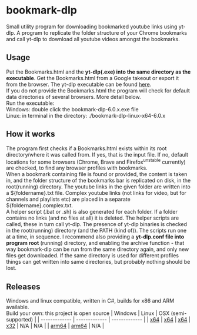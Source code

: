 # bookmark-dlp
Small utility program for downloading bookmarked youtube links using yt-dlp. A program to replicate the folder structure of your Chrome bookmarks and call yt-dlp to download all youtube videos amongst the bookmarks.
## Usage
Put the Bookmarks.html and the **yt-dlp(.exe) into the same directory as the executable**. Get the Bookmarks.html from a Google takeout or export it from the browser. The yt-dlp executable can be found [here](https://github.com/yt-dlp/yt-dlp#installation).<br/>
If you do not provide the Bookmarks.html the program will check for default data directories of several browsers. More detail below.<br>
Run the executable: <br/>
Windows: double click the bookmark-dlp-6.0.x.exe file <br/>
Linux: in terminal in the directory: ./bookmark-dlp-linux-x64-6.0.x

## How it works
The program first checks if a Bookmarks.html exists within its root directory/where it was called from. If yes, that is the input file. If no, default locations for some browsers (Chrome, Brave and Firefox<sup>unstable</sup> currently) are checked, to find any browser profiles with bookmarks.<br/>
When a bookmark containing file is found or provided, the content is taken in, and the folder structure of the bookmarks bar is replicated on disk, in the root(running) directory.
The youtube links in the given folder are written into a \${foldername}.txt file. Complex youtube links (not links for video, but for channels and playlists etc) are placed in a separate \${foldername}.complex.txt.<br/>
A helper script (.bat or .sh) is also generated for each folder. If a folder contains no links (and no files at all) it is deleted. The helper scripts are called, these in turn call yt-dlp. The presence of yt-dlp binaries is checked in the root(running) directory (and the PATH (kind of)).
The scripts run one at a time, in sequence. I recommend also providing a **yt-dlp.conf file into program root** (running) directory, and enabling the archive function - that way bookmark-dlp can be run from the same directory again, and only new files get downloaded.
If the same directory is used for different profiles things can get written into same directories, but probably nothing should be lost.

## Releases
Windows and linux compatible, written in C#, builds for x86 and ARM available. <br/>
Build your own: this project is open source
| Windows  | Linux | OSX (semi-supported) |
| ------------- | ------------- | ------------- |
| [x64](https://github.com/Neurofibromin/bookmark-dlp/releases/download/latest/bookmark-dlp-6.0.x.exe) | [x64](https://github.com/Neurofibromin/bookmark-dlp/releases/download/latest/bookmark-dlp-linux-x64-6.0.x) | [x64](https://github.com/Neurofibromin/bookmark-dlp/releases/download/latest/bookmark-dlp-osx-x64-6.0.x)
| [x32](https://github.com/Neurofibromin/bookmark-dlp/releases/download/latest/bookmark-dlp-win-x86-6.0.x.exe) | N/A | N/A |
| [arm64](https://github.com/Neurofibromin/bookmark-dlp/releases/download/latest/bookmark-dlp-win-arm64-6.0.x.exe) | [arm64](https://github.com/Neurofibromin/bookmark-dlp/releases/download/latest/bookmark-dlp-linux-arm64-6.0.x) | N/A |
